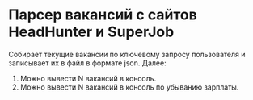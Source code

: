 # Парсер вакансий с сайтов HeadHunter и SuperJob
Собирает текущие вакансии по ключевому запросу пользователя и записывает их в файл в формате json.
Далее:
1. Можно вывести N вакансий в консоль.
2. Можно вывести N вакансий в консоль по убыванию зарплаты.
